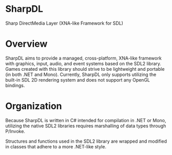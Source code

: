 SharpDL
=======

Sharp DirectMedia Layer (XNA-like Framework for SDL)

Overview
=====

SharpDL aims to provide a managed, cross-platform, XNA-like framework with graphics, input, audio, and event systems based on the SDL2 library. Games created with this library should strive to be lightweight and portable (in both .NET and Mono). Currently, SharpDL only supports utilizing the built-in SDL 2D rendering system and does not support any OpenGL bindings.

Organization
=====

Because SharpDL is written in C# intended for compilation in .NET or Mono, utilizing the native SDL2 libraries requires marshalling of data types through P/Invoke.

Structures and functions used in the SDL2 library are wrapped and modified in classes that adhere to a more .NET-like style.
